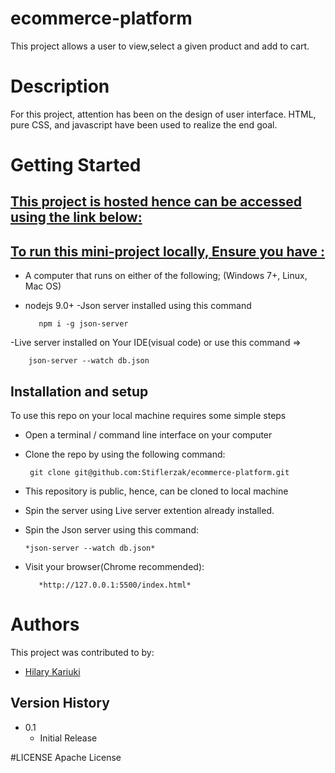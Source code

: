 # ecommerce-platform
This project allows a user to view,select a given product and add to cart.

# Description
For this project, attention has been on the design of user interface. HTML, pure CSS, and javascript have been used to realize the end goal.

# Getting Started
<h2><u>This project is hosted hence can be accessed using the link below:</u></h2>
    
  <a></a>
  

  <h2><u>To run this mini-project locally, Ensure you have :</u></h2>

- A computer that runs on either of the following; (Windows 7+, Linux, Mac OS)
- nodejs 9.0+
-Json server installed using this command
        
         npm i -g json-server
-Live server installed on Your IDE(visual code)
or use this command => 

        json-server --watch db.json 

 


## Installation and setup

To use this repo on your local machine requires some simple steps



- Open a terminal / command line interface on your computer

- Clone the repo by using the following command:

       git clone git@github.com:Stiflerzak/ecommerce-platform.git
- This repository is public, hence, can be cloned to local machine
- Spin the server using Live server extention already installed.
- Spin the Json server using this command:

      *json-server --watch db.json*
- Visit your browser(Chrome recommended):

         *http://127.0.0.1:5500/index.html*



# Authors
This project was contributed to by:
- [Hilary Kariuki](https://github.com/Stiflerzak/)

## Version History

* 0.1
    * Initial Release

#LICENSE
 Apache License




